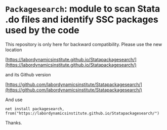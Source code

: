 
# `Packagesearch`: module to scan Stata .do files and identify SSC packages used by the code

This repository is only here for backward compatibility. Please use the new location 

[https://labordynamicsinstitute.github.io/Statapackagesearch/](https://labordynamicsinstitute.github.io/Statapackagesearch/)

and its Github version

[https://github.com/labordynamicsinstitute/Statapackagesearch/](https://github.com/labordynamicsinstitute/Statapackagesearch/)

And use

```
net install packagesearch, from("https://labordynamicsinstitute.github.io/Statapackagesearch/")
```

Thanks.
